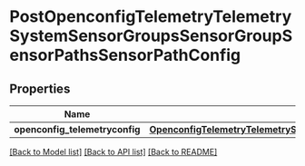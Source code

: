 # PostOpenconfigTelemetryTelemetrySystemSensorGroupsSensorGroupSensorPathsSensorPathConfig

## Properties
Name | Type | Description | Notes
------------ | ------------- | ------------- | -------------
**openconfig_telemetryconfig** | [**OpenconfigTelemetryTelemetrySystemOpenconfigtelemetrytelemetrysystemSensorgroupsSensorpathsConfig**](OpenconfigTelemetryTelemetrySystemOpenconfigtelemetrytelemetrysystemSensorgroupsSensorpathsConfig.md) |  | [optional] 

[[Back to Model list]](../README.md#documentation-for-models) [[Back to API list]](../README.md#documentation-for-api-endpoints) [[Back to README]](../README.md)


